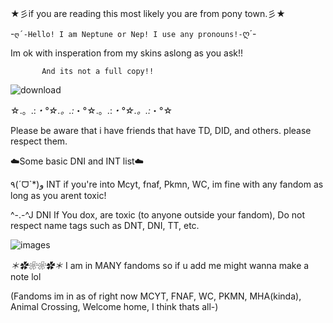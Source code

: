 ★彡if you are reading this most likely you are from pony town.彡★


-`ღ´-Hello! I am Neptune or Nep! I use any pronouns!-`ღ´-

Im ok with insperation from my skins aslong as you ask!!
           
           And its not a full copy!!

![download](https://user-images.githubusercontent.com/104800999/174867794-adeecf12-efd2-463c-b5cb-4bb3f6bc46b1.jpg)

☆.。.:*・°☆.。.:*・°☆.。.:*・°☆.。.:*・°☆

Please be aware that i have friends that have TD, DID, and others. please respect them.

☁️Some basic DNI and INT list☁️

٩(ˊᗜˋ*)و INT if you're into Mcyt, fnaf, Pkmn, WC, im fine with any fandom as long as you arent toxic!

^-.-^J DNI If You dox, are toxic (to anyone outside your fandom), Do not respect name tags such as DNT, DNI, TT, etc. 

![images](https://user-images.githubusercontent.com/104800999/174871611-289df4f6-7ccb-4d28-8ba4-0db5ac429fae.jpg)

*＊✿❀❀✿＊*
I am in MANY fandoms so if u add me might wanna make a note lol

(Fandoms im in as of right now MCYT, FNAF, WC, PKMN, MHA(kinda), Animal Crossing, Welcome home, I think thats all-)
